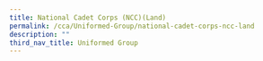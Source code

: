 ```yaml
---
title: National Cadet Corps (NCC)(Land)
permalink: /cca/Uniformed-Group/national-cadet-corps-ncc-land
description: ""
third_nav_title: Uniformed Group
---
```

